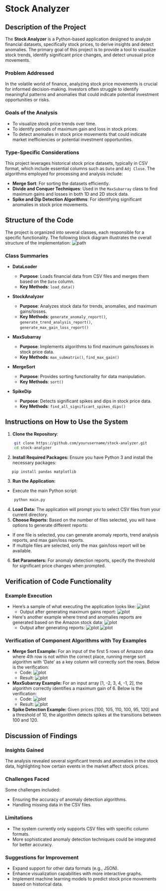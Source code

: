 # Stock Analyzer

## Description of the Project

The **Stock Analyzer** is a Python-based application designed to analyze financial datasets, specifically stock prices, to derive insights and detect anomalies. The primary goal of this project is to provide a tool to visualize stock trends, identify significant price changes, and detect unusual price movements.

### Problem Addressed

In the volatile world of finance, analyzing stock price movements is crucial for informed decision-making. Investors often struggle to identify meaningful patterns and anomalies that could indicate potential investment opportunities or risks.

### Goals of the Analysis

-   To visualize stock price trends over time.
-   To identify periods of maximum gain and loss in stock prices.
-   To detect anomalies in stock price movements that could indicate market inefficiencies or potential investment opportunities.

### Type-Specific Considerations

This project leverages historical stock price datasets, typically in CSV format, which include essential columns such as `Date` and `Adj Close`. The algorithms employed for processing and analysis include:

-   **Merge Sort**: For sorting the datasets efficiently.
-   **Divide and Conquer Techniques**: Used in the `MaxSubarray` class to find maximum gains and losses in both 1D and 2D stock data.
-   **Spike and Dip Detection Algorithms**: For identifying significant anomalies in stock price movements.

## Structure of the Code

The project is organized into several classes, each responsible for a specific functionality. The following block diagram illustrates the overall structure of the implementation:
![path](./img/UML.jpg)

### Class Summaries

-   **DataLoader**

    -   **Purpose**: Loads financial data from CSV files and merges them based on the `Date` column.
    -   **Key Methods**: `load_data()`

-   **StockAnalyzer**

    -   **Purpose**: Analyzes stock data for trends, anomalies, and maximum gains/losses.
    -   **Key Methods**: `generate_anomaly_report()`, `generate_trend_analysis_report()`, `generate_max_gain_loss_report()`

-   **MaxSubarray**

    -   **Purpose**: Implements algorithms to find maximum gains/losses in stock price data.
    -   **Key Methods**: `max_submatrix()`, `find_max_gain()`

-   **MergeSort**

    -   **Purpose**: Provides sorting functionality for data manipulation.
    -   **Key Methods**: `sort()`

-   **SpikeDip**
    -   **Purpose**: Detects significant spikes and dips in stock price data.
    -   **Key Methods**: `find_all_significant_spikes_dips()`

## Instructions on How to Use the System

1. **Clone the Repository**:

```bash
    git clone https://github.com/yourusername/stock-analyzer.git
    cd stock-analyzer
```

2. **Install Required Packages:** Ensure you have Python 3 and install the necessary packages:

```bash
   pip install pandas matplotlib
```

3. **Run the Application:**

-   Execute the main Python script:

```bash
    python main.py
```

4. **Load Data:** The application will prompt you to select CSV files from your current directory.
5. **Choose Reports:** Based on the number of files selected, you will have options to generate different reports:

-   If one file is selected, you can generate anomaly reports, trend analysis reports, and max gain/loss reports.
-   If multiple files are selected, only the max gain/loss report will be available.

6. **Set Parameters:** For anomaly detection reports, specify the threshold for significant price changes when prompted.

## Verification of Code Functionality

### Example Execution

-   Here’s a sample of what executing the application looks like:
    ![plot](./img/example_execution.jpg)
    -   Output after generating maximum gains report:
        ![plot](./img/example_result.jpg)
-   Here's another example where trend and anomalies reports are generated based on the Amazon stock data:
    ![plot](./img/example_execution2.jpg)
    -   Output after generating reports:
        ![plot](./img/example_result2.jpg)
        ![plot](./img/example_result3.jpg)

### Verification of Component Algorithms with Toy Examples

-   **Merge Sort Example:** For an input of the first 5 rows of Amazon data where 4th row is not within the correct place, running merge sort algorithm with 'Date' as a key column will correctly sort the rows. Below is the verification:
    -   Code: ![plot](./img/merge_sort_example_code.jpg)
    -   Result: ![plot](./img/merge_sort_example_result.jpg)
-   **MaxSubarray Example:** For an input array [1, -2, 3, 4, -1, 2], the algorithm correctly identifies a maximum gain of 6. Below is the verification:
    -   Code: ![plot](./img/spike_detection_example_code.jpg)
    -   Result: ![plot](./img/spike_detection_example_result.jpg)
-   **Spike Detection Example:** Given prices [100, 105, 110, 100, 95, 120] and a threshold of 10, the algorithm detects spikes at the transitions between 100 and 120.

## Discussion of Findings

### Insights Gained

The analysis revealed several significant trends and anomalies in the stock data, highlighting how certain events in the market affect stock prices.

### Challenges Faced

Some challenges included:

-   Ensuring the accuracy of anomaly detection algorithms.
-   Handling missing data in the CSV files.

### Limitations

-   The system currently only supports CSV files with specific column formats.
-   More sophisticated anomaly detection techniques could be integrated for better accuracy.

### Suggestions for Improvement

-   Expand support for other data formats (e.g., JSON).
-   Enhance visualization capabilities with more interactive graphs.
-   Implement machine learning models to predict stock price movements based on historical data.
